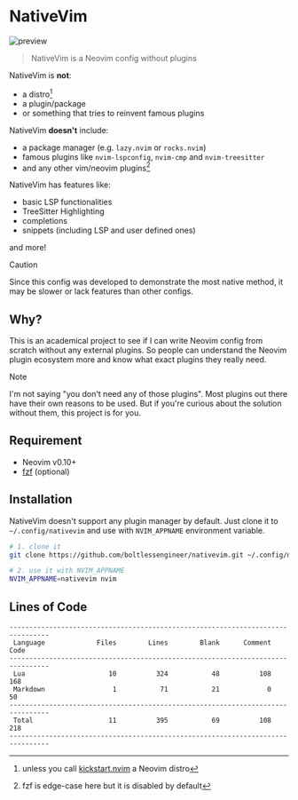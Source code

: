# NativeVim

![preview](https://github.com/boltlessengineer/nativevim/assets/60088301/7d0c6841-6e4c-43e0-8982-dc58328f484c)

> NativeVim is a Neovim config without plugins

NativeVim is **not**:
- a distro[^1]
- a plugin/package
- or something that tries to reinvent famous plugins

NativeVim **doesn't** include:
- a package manager (e.g. `lazy.nvim` or `rocks.nvim`)
- famous plugins like `nvim-lspconfig`, `nvim-cmp` and `nvim-treesitter`
- and any other vim/neovim plugins[^2]

NativeVim has features like:

- basic LSP functionalities
- TreeSitter Highlighting
- completions
- snippets (including LSP and user defined ones)

and more!

> [!CAUTION]
> Since this config was developed to demonstrate the most native method, it may be slower or lack features than other configs.

## Why?

This is an academical project to see if I can write Neovim config from scratch without any external plugins.
So people can understand the Neovim plugin ecosystem more and know what exact plugins they really need.

> [!NOTE]
> I'm not saying "you don't need any of those plugins". Most plugins out there have their own reasons to be used.
> But if you're curious about the solution without them, this project is for you.

## Requirement

- Neovim v0.10+
- [fzf](https://github.com/junegunn/fzf) (optional)

## Installation

NativeVim doesn't support any plugin manager by default.
Just clone it to `~/.config/nativevim` and use with `NVIM_APPNAME` environment variable.

```sh
# 1. clone it
git clone https://github.com/boltlessengineer/nativevim.git ~/.config/nativevim

# 2. use it with NVIM_APPNAME
NVIM_APPNAME=nativevim nvim
```

## Lines of Code

```
--------------------------------------------------------------------------------
 Language             Files        Lines        Blank      Comment         Code
--------------------------------------------------------------------------------
 Lua                     10          324           48          108          168
 Markdown                 1           71           21            0           50
--------------------------------------------------------------------------------
 Total                   11          395           69          108          218
--------------------------------------------------------------------------------
```

[^1]: unless you call [kickstart.nvim] a Neovim distro
[^2]: fzf is edge-case here but it is disabled by default

[kickstart.nvim]: https://github.com/nvim-lua/kickstart.nvim

